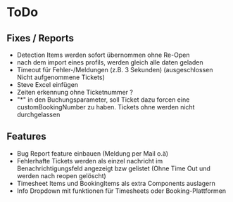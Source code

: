 # ToDo
## Fixes / Reports

 - Detection Items werden sofort übernommen ohne Re-Open
 - nach dem import eines profils, werden gleich alle daten geladen
 - Timeout für Fehler-/Meldungen (z.B. 3 Sekunden) (ausgeschlossen Nicht aufgenommene Tickets)
 - Steve Excel einfügen
 - Zeiten erkennung ohne Ticketnummer ? 
 - "*" in den Buchungsparameter, soll Ticket dazu forcen eine customBookingNumber zu haben. Tickets ohne werden nicht durchgelassen

 ## Features

 - Bug Report feature einbauen (Meldung per Mail o.ä)
 - Fehlerhafte Tickets werden als einzel nachricht im Benachrichtigungsfeld angezeigt bzw gelistet (Ohne Time Out und werden nach reopen gelöscht)
 - Timesheet Items und BookingItems als extra Components auslagern
 - Info Dropdown mit funktionen für Timesheets oder Booking-Plattformen